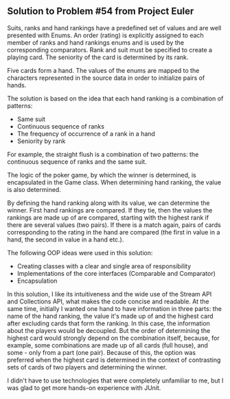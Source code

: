 ## Solution to Problem #54 from Project Euler

Suits, ranks and hand rankings have a predefined set of values and are well presented with Enums. An order (rating) is explicitly assigned to each member of ranks and hand rankings enums and is used by the corresponding comparators. 
Rank and suit must be specified to create a playing card. The seniority of the card is determined by its rank. 

Five cards form a hand. The values of the enums are mapped to the characters represented in the source data in order to initialize pairs of hands. 

The solution is based on the idea that each hand ranking is a combination of patterns:
- Same suit
- Continuous sequence of ranks
- The frequency of occurrence of a rank in a hand
- Seniority by rank

For example, the straight flush is a combination of two patterns: the continuous sequence of ranks and the same suit.

The logic of the poker game, by which the winner is determined, is encapsulated in the Game class.
When determining hand ranking, the value is also determined.

By defining the hand ranking along with its value, we can determine the winner. 
First hand rankings are compared. If they tie, then the values the rankings are made up of are compared, starting with the highest rank if there are several values (two pairs).
If there is a match again, pairs of cards corresponding to the rating in the hand are compared (the first in value in a hand, the second in value in a hand etc.).

The following OOP ideas were used in this solution:
- Creating classes with a clear and single area of responsibility
- Implementations of the core interfaces (Comparable and Comparator)
- Encapsulation

In this solution, I like its intuitiveness and the wide use of the Stream API and Collections API, what makes the code concise and readable. At the same time, initially I wanted one hand to have information in three parts: the name of the hand ranking, the value it's made up of and the highest card after excluding cards that form the ranking.
In this case, the information about the players would be decoupled. But the order of determining the highest card would strongly depend on the combination itself, because, for example, some
combinations are made up of all cards (full house), and some - only from a part (one pair). Because of this, the option was preferred when the highest card is determined in the context of contrasting sets of cards of two players and determining the winner.

I didn't have to use technologies that were completely unfamiliar to me, but I was glad to get more hands-on experience with JUnit. 
